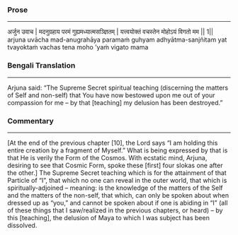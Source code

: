 ### Prose 
 --- 
अर्जुन उवाच |
मदनुग्रहाय परमं गुह्यमध्यात्मसञ्ज्ञितम् |
यत्त्वयोक्तं वचस्तेन मोहोऽयं विगतो मम || 1||
arjuna uvācha
mad-anugrahāya paramaṁ guhyam adhyātma-sanjñitam
yat tvayoktaṁ vachas tena moho ’yaṁ vigato mama

### Bengali Translation 
 --- 
Arjuna said: “The Supreme Secret spiritual teaching (discerning the matters of Self and non-self) that You have now bestowed upon me out of your compassion for me – by that [teaching] my delusion has been destroyed.” 

### Commentary 
 --- 
[At the end of the previous chapter [10], the Lord says “I am holding this entire creation by a fragment of Myself.” What is being expressed by that is that He is verily the Form of the Cosmos. With ecstatic mind, Arjuna, desiring to see that Cosmic Form, spoke these [first] four slokas one after the other.] The Supreme Secret teaching which is for the attainment of that Particle of “I”, that which no one can reveal in the outer world, that which is spiritually-adjoined – meaning: is the knowledge of the matters of the Self and the matters of the non-self, that which, can only be spoken about when dressed up as “you,” and cannot be spoken about if one is abiding in “I” (all of these things that I saw/realized in the previous chapters, or heard) – by this [teaching], the delusion of Maya to which I was subject has been dissolved.